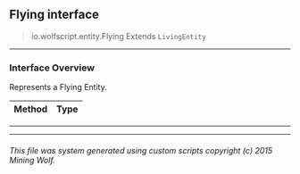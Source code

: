 ## Flying __interface__

>io.wolfscript.entity.Flying
>Extends `LivingEntity`

---

### Interface Overview

Represents a Flying Entity.

Method | Type   
--- | :--- 



---

---


###### This file was system generated using custom scripts copyright (c) 2015 Mining Wolf.
	

